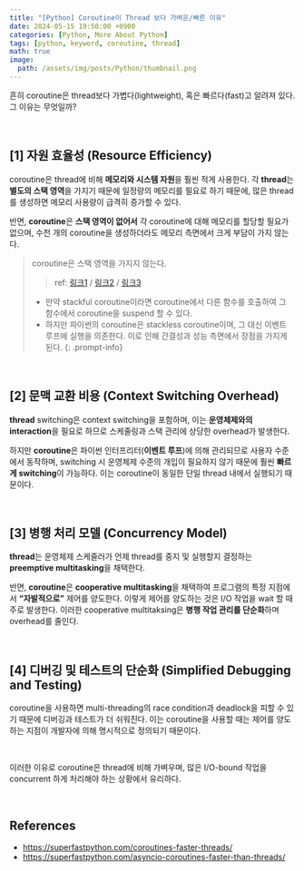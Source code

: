 ```yaml
---
title: "[Python] Coroutine이 Thread 보다 가벼운/빠른 이유"
date: 2024-05-15 19:50:00 +0900
categories: [Python, More About Python]
tags: [python, keyword, coroutine, thread]
math: true
image: 
  path: /assets/img/posts/Python/thumbnail.png
---
```


흔히 coroutine은 thread보다 가볍다(lightweight), 혹은 빠르다(fast)고 알려져 있다. 그 이유는 무엇일까?

<br>

## [1] 자원 효율성 (Resource Efficiency)

coroutine은 thread에 비해 <span class="shl">**메모리와 시스템 자원**</span>을 훨씬 적게 사용한다. 각 **thread**는 **별도의 스택 영역**을 가지기 때문에 일정량의 메모리를 필요로 하기 때문에, 많은 thread를 생성하면 메모리 사용량이 급격히 증가할 수 있다.

반면, **coroutine**은 **스택 영역이 없어서** 각 coroutine에 대해 메모리를 할당할 필요가 없으며, 수천 개의 coroutine을 생성하더라도 메모리 측면에서 크게 부담이 가지 않는다.

> coroutine은 스택 영역을 가지지 않는다.
> 
> > ref: [링크1](https://stackoverflow.com/questions/70339355/are-python-coroutines-stackless-or-stackful) / [링크2](https://medium.com/@jooyunghan/stackful-stackless-%EC%BD%94%EB%A3%A8%ED%8B%B4-4da83b8dd03e) / [링크3](https://langdev.stackexchange.com/questions/697/what-are-the-benefits-of-stackful-vs-stackless-coroutines)
> 
> - 만약 stackful coroutine이라면 coroutine에서 다른 함수를 호출하여 그 함수에서 coroutine을 suspend 할 수 있다.
> - 하지만 파이썬의 coroutine은 stackless coroutine이며, 그 대신 이벤트 루프에 실행을 의존한다. 이로 인해 간결성과 성능 측면에서 장점을 가지게 된다.
{: .prompt-info}

<br>

## [2] 문맥 교환 비용 (Context Switching Overhead)

**thread** switching은 context switching을 포함하며, 이는 **운영체제와의 interaction**을 필요로 하므로 스케줄링과 스택 관리에 상당한 overhead가 발생한다.

하지만 **coroutine**은 파이썬 인터프리터(**이벤트 루프**)에 의해 관리되므로 사용자 수준에서 동작하며, switching 시 운영체제 수준의 개입이 필요하지 않기 때문에 훨씬 <span class="shl">**빠르게 switching**</span>이 가능하다. 이는 coroutine이 동일한 단일 thread 내에서 실행되기 때문이다.

<br>

## [3] 병행 처리 모델 (Concurrency Model)

**thread**는 운영체제 스케줄러가 언제 thread를 중지 및 실행할지 결정하는 **preemptive multitasking**을 채택한다.

반면, **coroutine**은 <span class="shl">**cooperative multitasking**</span>을 채택하여 프로그램의 특정 지점에서 **“자발적으로”** 제어를 양도한다. 이렇게 제어를 양도하는 것은 I/O 작업을 wait 할 때 주로 발생한다. 이러한 cooperative multitaksing은 **병행 작업 관리를 단순화**하며 overhead를 줄인다.

<br>

## [4] 디버깅 및 테스트의 단순화 (Simplified Debugging and Testing)

coroutine을 사용하면 multi-threading의 race condition과 deadlock을 피할 수 있기 때문에 디버깅과 테스트가 더 쉬워진다. 이는 coroutine을 사용할 때는 제어를 양도하는 지점이 개발자에 의해 명시적으로 정의되기 때문이다.


<br>

이러한 이유로 coroutine은 thread에 비해 가벼우며, 많은 I/O-bound 작업을 concurrent 하게 처리해야 하는 상황에서 유리하다.

<br>

## References

- <https://superfastpython.com/coroutines-faster-threads/>
- <https://superfastpython.com/asyncio-coroutines-faster-than-threads/>
